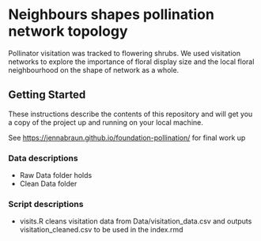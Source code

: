 # Neighbours shapes pollination network topology

Pollinator visitation was tracked to flowering shrubs. We used visitation networks to explore the importance of floral display size and the local floral neighbourhood on the shape of network as a whole.


## Getting Started

These instructions describe the contents of this repository and will get you a copy of the project up and running on your local machine. 

See https://jennabraun.github.io/foundation-pollination/ for final work up 

### Data descriptions

* Raw Data folder holds 
* Clean Data folder 

### Script descriptions
* visits.R cleans visitation data from Data/visitation_data.csv and outputs visitation_cleaned.csv to be used in the index.rmd




